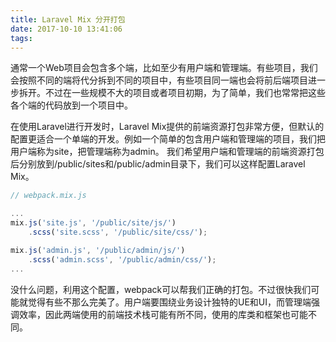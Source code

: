 ```yaml
---
title: Laravel Mix 分开打包
date: 2017-10-10 13:41:06
tags:
---
```


通常一个Web项目会包含多个端，比如至少有用户端和管理端。有些项目，我们会按照不同的端将代分拆到不同的项目中，有些项目同一端也会将前后端项目进一步拆开。不过在一些规模不大的项目或者项目初期，为了简单，我们也常常把这些各个端的代码放到一个项目中。

在使用Laravel进行开发时，Laravel Mix提供的前端资源打包非常方便，但默认的配置更适合一个单端的开发。例如一个简单的包含用户端和管理端的项目，我们把用户端称为site，把管理端称为admin。 我们希望用户端和管理端的前端资源打包后分别放到/public/sites和/public/admin目录下，我们可以这样配置Laravel Mix。

``` javascript
// webpack.mix.js

...
mix.js('site.js', '/public/site/js/')
    .scss('site.scss', '/public/site/css/');

mix.js('admin.js', '/public/admin/js/')
    .scss('admin.scss', '/public/admin/css/');
...

```

没什么问题，利用这个配置，webpack可以帮我们正确的打包。不过很快我们可能就觉得有些不那么完美了。用户端要围绕业务设计独特的UE和UI，而管理端强调效率，因此两端使用的前端技术栈可能有所不同，使用的库类和框架也可能不同。